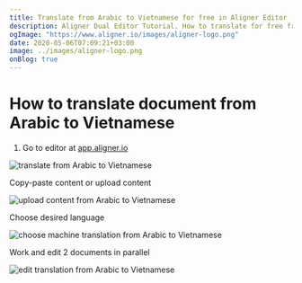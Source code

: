 ```yaml
---
title: Translate from Arabic to Vietnamese for free in Aligner Editor
description: Aligner Dual Editor Tutorial. How to translate for free from Arabic to Vietnamese. Aligner is multilingual document management platform. 
ogImage: "https://www.aligner.io/images/aligner-logo.png"
date: 2020-05-06T07:09:21+03:00
image: ../images/aligner-logo.png
onBlog: true
---
```


# How to translate document from Arabic to Vietnamese

1. Go to editor at [app.aligner.io](https://app.aligner.io "Aligner App web page")

![translate from Arabic to Vietnamese](../aligner-blank-editor.png "translate from Arabic to Vietnamese")

Copy-paste content or upload content

![upload content from Arabic to Vietnamese](../aligner-uploaded-document.png "upload content from Arabic to Vietnamese")

Choose desired language

![choose machine translation from Arabic to Vietnamese](../aligner-language-dropdown.png "choose machine translation from Arabic to Vietnamese")

Work and edit 2 documents in parallel

![edit translation from Arabic to Vietnamese](../aligner-double-sitded-editor.png "edit translation from Arabic to Vietnamese")

